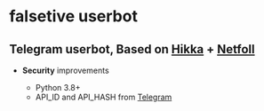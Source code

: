 <h1>falsetive userbot</h1></>
<h2>Telegram userbot, Based on <a href="https://github.com/hikariatama/hikka">Hikka</a> + <a href="https://github.com/MXRRI/Netfoll">Netfoll</a></h2>
<ul>
<li> <b>Security</b> improvements</li>

<ul>
<li>Python 3.8+</li>
<li>API_ID and API_HASH from <a href="https://my.telegram.org/apps" color="#2594cb">Telegram</a></li>
</ul>
